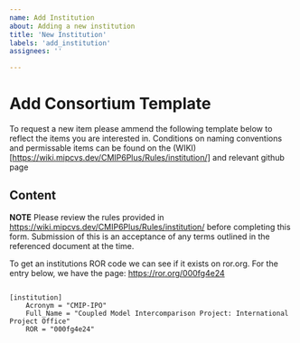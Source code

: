 ```yaml
---
name: Add Institution
about: Adding a new institution
title: 'New Institution'
labels: 'add_institution'
assignees: ''

---
```


# Add Consortium Template

To request a new item please ammend the following template below to reflect the items you are interested in. 
Conditions on naming conventions and permissable items can be found on the (WIKI)[https://wiki.mipcvs.dev/CMIP6Plus/Rules/institution/] and relevant github page

<!---  info 

We are trialing the addition of new components using the configuration file format. 
To use this please fill out the template below keeping the spacing and indentation of the file. 

--->

## Content

 **NOTE** Please review the rules provided in https://wiki.mipcvs.dev/CMIP6Plus/Rules/institution/ before completing this form. Submission of this is an acceptance of any terms outlined in the referenced document at the time. 

To get an institutions ROR code we can see if it exists on ror.org. For the entry below, we have the page: https://ror.org/000fg4e24



``` configfile

[institution]
    Acronym = "CMIP-IPO"
    Full_Name = "Coupled Model Intercomparison Project: International Project Office"
    ROR = "000fg4e24"

```


